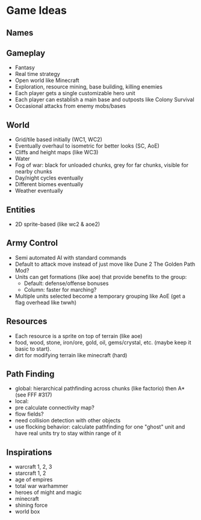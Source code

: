 # Game Ideas

## Names

## Gameplay

- Fantasy
- Real time strategy
- Open world like Minecraft
- Exploration, resource mining, base building, killing enemies
- Each player gets a single customizable hero unit
- Each player can establish a main base and outposts like Colony Survival
- Occasional attacks from enemy mobs/bases

## World

- Grid/tile based initially (WC1, WC2)
- Eventually overhaul to isometric for better looks (SC, AoE)
- Cliffs and height maps (like WC3)
- Water
- Fog of war: black for unloaded chunks, grey for far chunks, visible for nearby chunks
- Day/night cycles eventually
- Different biomes eventually
- Weather eventually

## Entities

- 2D sprite-based (like wc2 & aoe2)

## Army Control

- Semi automated AI with standard commands
- Default to attack move instead of just move like Dune 2 The Golden Path Mod?
- Units can get formations (like aoe) that provide benefits to the group:
  - Default: defense/offense bonuses
  - Column: faster for marching?
- Multiple units selected become a temporary grouping like AoE (get a flag overhead like twwh)

## Resources

- Each resource is a sprite on top of terrain (like aoe)
- food, wood, stone, iron/ore, gold, oil, gems/crystal, etc. (maybe keep it basic to start).  
- dirt for modifying terrain like minecraft (hard)

## Path Finding

- global: hierarchical pathfinding across chunks (like factorio) then A* (see FFF #317)
- local: 
- pre calculate connectivity map?
- flow fields?
- need collision detection with other objects
- use flocking behavior: calculate pathfinding for one "ghost" unit and have real units try to stay within range of it

## Inspirations

- warcraft 1, 2, 3
- starcraft 1, 2
- age of empires
- total war warhammer
- heroes of might and magic
- minecraft
- shining force
- world box

